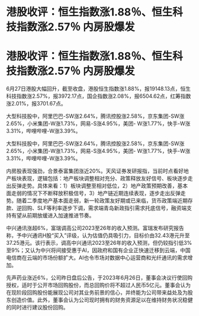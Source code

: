 # 港股收评：恒生指数涨1.88％、恒生科技指数涨2.57％ 内房股爆发

# 港股收评：恒生指数涨1.88％、恒生科技指数涨2.57％ 内房股爆发

6月27日港股大幅回升，截至收盘，港股恒生指数涨1.88%，报19148.13点，恒生科技指数涨2.57%，报3972.17点，国企指数涨2.08%，报6504.62点，红筹指数涨2.01%，报3701.67点。

大型科技股中，阿里巴巴-SW涨2.64%，腾讯控股涨2.58%，京东集团-SW涨2.65%，小米集团-W涨1.73%，网易-S涨4.95%，美团-
W涨1.77%，快手-W涨3.31%，哔哩哔哩-W涨3.39%。

大型科技股中，阿里巴巴-SW涨2.64%，腾讯控股涨2.58%，京东集团-SW涨2.65%，小米集团-W涨1.73%，网易-S涨4.95%，美团-
W涨1.77%，快手-W涨3.31%，哔哩哔哩-W涨3.39%。

内房股表现强劲，合景泰富集团涨近20%。天风证券发研报指，当前时点看好地产板块表现，逻辑包括：地产板块调整相对充分、政策释放友好信号、板块逐步走出反弹走势。具体来看：1）板块调整至相对低位，2）地产政策预期改善，基本面走弱的情况下不断释放积极信号，3）地产链近期连续表现，逐步走出反弹走势。随着二季度地产基本面走弱，新一轮政策友好期或已来临，货币政策端近期存款、逆回购、SLF等利率逐步下调，需求端青岛新政指引需求托底信号，融资端支持有望从前期放缓进入加速推进节奏。

中兴通讯涨超6%，富瑞调高公司2023至26年的收入预测。富瑞发布研究报告称，予中兴通讯H股“买入”评级，认为估值仍具吸引力，目标价由32.43港元升至37.25港元。该行表示，调高中兴通讯2023至26年的收入预测，但仍较指引低3%至9%；又认为中兴将间接受惠于AI，因政府和国有企业正快速迁移到云端，中国电信商在云端的市场份额扩大。AI也令市场对数据中心运营商和光纤通讯的需求增加。

先声药业涨近6%，公司昨日盘后公告，于2023年6月26日，董事会决议行使回购授权，适时于公开市场回购股份，而总回购价将不超过人民币5亿元。董事会认为在现阶段回购股份能展现公司对其业务前景的信心，并终能为公司带来益处及为股东创造价值。此外，董事会认为公司现时拥有的财务资源足以在维持财务状况稳健的同时进行建议股份回购。

